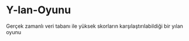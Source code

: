 # Y-lan-Oyunu
Gerçek zamanlı veri tabanı ile yüksek skorların karşılaştırılabildiği bir yılan oyunu
